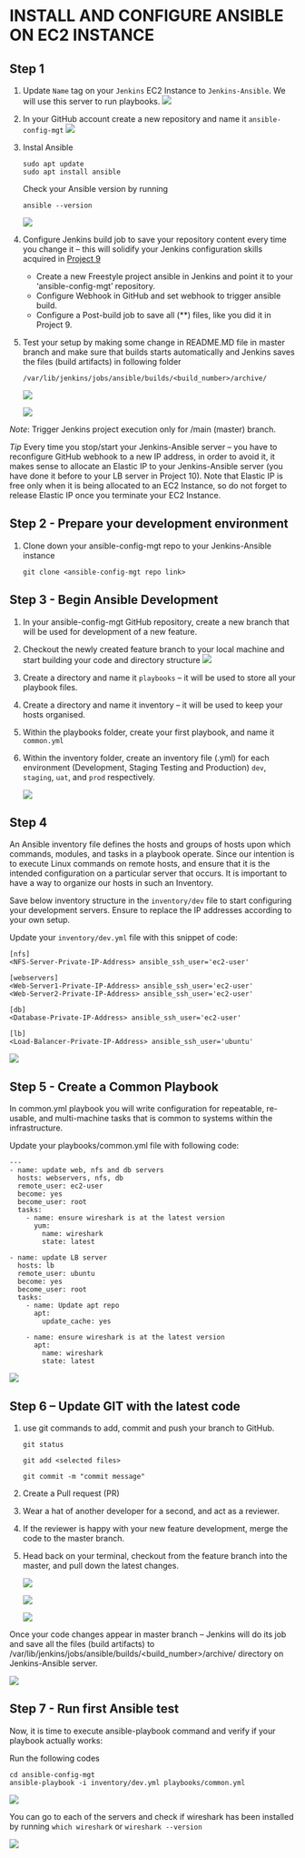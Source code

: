 # INSTALL AND CONFIGURE ANSIBLE ON EC2 INSTANCE

## Step 1

1. Update `Name` tag on your `Jenkins` EC2 Instance to `Jenkins-Ansible`. We will use this server to run playbooks.
   ![](images/name-jenkins-ec2.png)

2. In your GitHub account create a new repository and name it `ansible-config-mgt`
   ![](images/repo-created.png)

3. Instal Ansible
   ```
   sudo apt update
   sudo apt install ansible
   ```

   Check your Ansible version by running 
   ```
   ansible --version
   ```
   ![](images/ansible-version.png)

4. Configure Jenkins build job to save your repository content every time you change it – this will solidify your   Jenkins configuration skills acquired in [Project 9](https://github.com/franklinobasy/Devops/blob/main/project9.md)
   - Create a new Freestyle project ansible in Jenkins and point it to your ‘ansible-config-mgt’ repository.
   - Configure Webhook in GitHub and set webhook to trigger ansible build.
   - Configure a Post-build job to save all (**) files, like you did it in Project 9.

5. Test your setup by making some change in README.MD file in master branch and make sure that builds starts automatically and Jenkins saves the files (build artifacts) in following folder
   ```
   /var/lib/jenkins/jobs/ansible/builds/<build_number>/archive/
   ```

   ![](images/ansible-project-jenkins.png)

   ![](images/ansible-project-jenkins-build11.png)

*Note*: Trigger Jenkins project execution only for /main (master) branch.

*Tip* Every time you stop/start your Jenkins-Ansible server – you have to reconfigure GitHub webhook to a new IP address, in order to avoid it, it makes sense to allocate an Elastic IP to your Jenkins-Ansible server (you have done it before to your LB server in Project 10). Note that Elastic IP is free only when it is being allocated to an EC2 Instance, so do not forget to release Elastic IP once you terminate your EC2 Instance.


## Step 2 - Prepare your development environment
1. Clone down your ansible-config-mgt repo to your Jenkins-Ansible instance
   ```
   git clone <ansible-config-mgt repo link>
   ```

## Step 3 - Begin Ansible Development
1. In your ansible-config-mgt GitHub repository, create a new branch that will be used for development of a new feature.
2. Checkout the newly created feature branch to your local machine and start building your code and directory structure
   ![](images/git-create-branch.png)

3. Create a directory and name it `playbooks` – it will be used to store all your playbook files.
4. Create a directory and name it inventory – it will be used to keep your hosts organised.
5. Within the playbooks folder, create your first playbook, and name it `common.yml`
6. Within the inventory folder, create an inventory file (.yml) for each environment (Development, Staging Testing and Production) `dev`, `staging`, `uat`, and `prod` respectively.
   
   ![](images/git-step3.png)


## Step 4
An Ansible inventory file defines the hosts and groups of hosts upon which commands, modules, and tasks in a playbook operate. Since our intention is to execute Linux commands on remote hosts, and ensure that it is the intended configuration on a particular server that occurs. It is important to have a way to organize our hosts in such an Inventory.

Save below inventory structure in the `inventory/dev` file to start configuring your development servers. Ensure to replace the IP addresses according to your own setup.

Update your `inventory/dev.yml` file with this snippet of code:
```
[nfs]
<NFS-Server-Private-IP-Address> ansible_ssh_user='ec2-user'

[webservers]
<Web-Server1-Private-IP-Address> ansible_ssh_user='ec2-user'
<Web-Server2-Private-IP-Address> ansible_ssh_user='ec2-user'

[db]
<Database-Private-IP-Address> ansible_ssh_user='ec2-user' 

[lb]
<Load-Balancer-Private-IP-Address> ansible_ssh_user='ubuntu'
```

![](images/inventory-dev01.png)

## Step 5 - Create a Common Playbook
In common.yml playbook you will write configuration for repeatable, re-usable, and multi-machine tasks that is common to systems within the infrastructure.

Update your playbooks/common.yml file with following code:

```
---
- name: update web, nfs and db servers
  hosts: webservers, nfs, db
  remote_user: ec2-user
  become: yes
  become_user: root
  tasks:
    - name: ensure wireshark is at the latest version
      yum:
        name: wireshark
        state: latest

- name: update LB server
  hosts: lb
  remote_user: ubuntu
  become: yes
  become_user: root
  tasks:
    - name: Update apt repo
      apt: 
        update_cache: yes

    - name: ensure wireshark is at the latest version
      apt:
        name: wireshark
        state: latest
```

![](images/playbooks-common01.png)

## Step 6 – Update GIT with the latest code
1. use git commands to add, commit and push your branch to GitHub.
   ```
   git status

   git add <selected files>

   git commit -m "commit message"
   ```
2. Create a Pull request (PR)
3. Wear a hat of another developer for a second, and act as a reviewer.

4. If the reviewer is happy with your new feature development, merge the code to the master branch.

5. Head back on your terminal, checkout from the feature branch into the master, and pull down the latest changes.
   
   ![](images/git-stats1.png)

   ![](images/git-stats2.png)
   
   ![](images/git-stats3.png)

Once your code changes appear in master branch – Jenkins will do its job and save all the files (build artifacts) to /var/lib/jenkins/jobs/ansible/builds/<build_number>/archive/ directory on Jenkins-Ansible server.

![](images/check-archive.png)

## Step 7 - Run first Ansible test
Now, it is time to execute ansible-playbook command and verify if your playbook actually works:

Run the following codes
```
cd ansible-config-mgt
ansible-playbook -i inventory/dev.yml playbooks/common.yml
```
![](images/ansible%20task.png)

You can go to each of the servers and check if wireshark has been installed by running `which wireshark` or `wireshark --version`

![](images/confirm.png)
